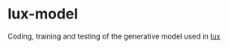 # lux-model
Coding, training and testing of the generative model used in [lux](https://github.com/dcabezas98/lux)
